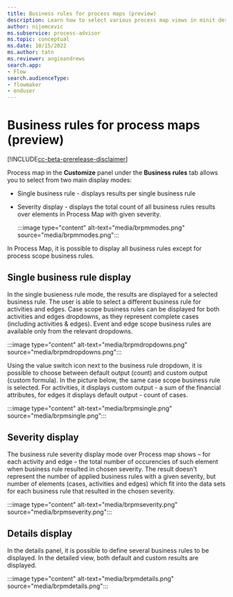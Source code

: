 ```yaml
---
title: Business rules for process maps (preview)
description: Learn how to select various process map views in minit desktop application in process advisor.
author: nijemcevic
ms.subservice: process-advisor
ms.topic: conceptual
ms.date: 10/15/2022
ms.author: tatn
ms.reviewer: angieandrews
search.app:
- Flow
search.audienceType:
- flowmaker
- enduser
---
```


# Business rules for process maps (preview)

[!INCLUDE[cc-beta-prerelease-disclaimer](../includes/cc-beta-prerelease-disclaimer.md)]

Process map in the **Customize** panel under the **Business rules** tab allows you to select from two main display modes:

- Single business rule - displays results per single business rule

- Severity display - displays the total count of all business rules results over elements in Process Map with given severity.

   :::image type="content" alt-text="media/brpmmodes.png" source="media/brpmmodes.png":::

In Process Map, it is possible to display all business rules except for process scope business rules.

## Single business rule display

In the single busieness rule mode, the results are displayed for a selected business rule. The user is able to select a different business rule for activities and edges. Case scope business rules can be displayed for both activities and edges dropdowns, as they represent complete cases (including activities & edges). Event and edge scope business rules are available only from the relevant dropdowns.

:::image type="content" alt-text="media/brpmdropdowns.png" source="media/brpmdropdowns.png":::

Using the value switch icon next to the business rule dropdown, it is possible to choose between default output (count) and custom output (custom formula). In the picture below, the same case scope business rule is selected. For activities, it displays custom output - a sum of the financial attributes, for edges it displays default output - count of cases.

:::image type="content" alt-text="media/brpmsingle.png" source="media/brpmsingle.png":::

## Severity display

The business rule severity display mode over Process map shows – for each activity and edge – the total number of occurencies of such element when business rule resulted in chosen severity. The result doesn't represent the number of applied business rules with a given severity, but number of elements (cases, activities and edges) which fit into the data sets for each business rule that resulted in the chosen severity.

:::image type="content" alt-text="media/brpmseverity.png" source="media/brpmseverity.png":::

## Details display

In the details panel, it is possible to define several business rules to be displayed. In the detailed view, both default and custom results are displayed.

:::image type="content" alt-text="media/brpmdetails.png" source="media/brpmdetails.png":::



